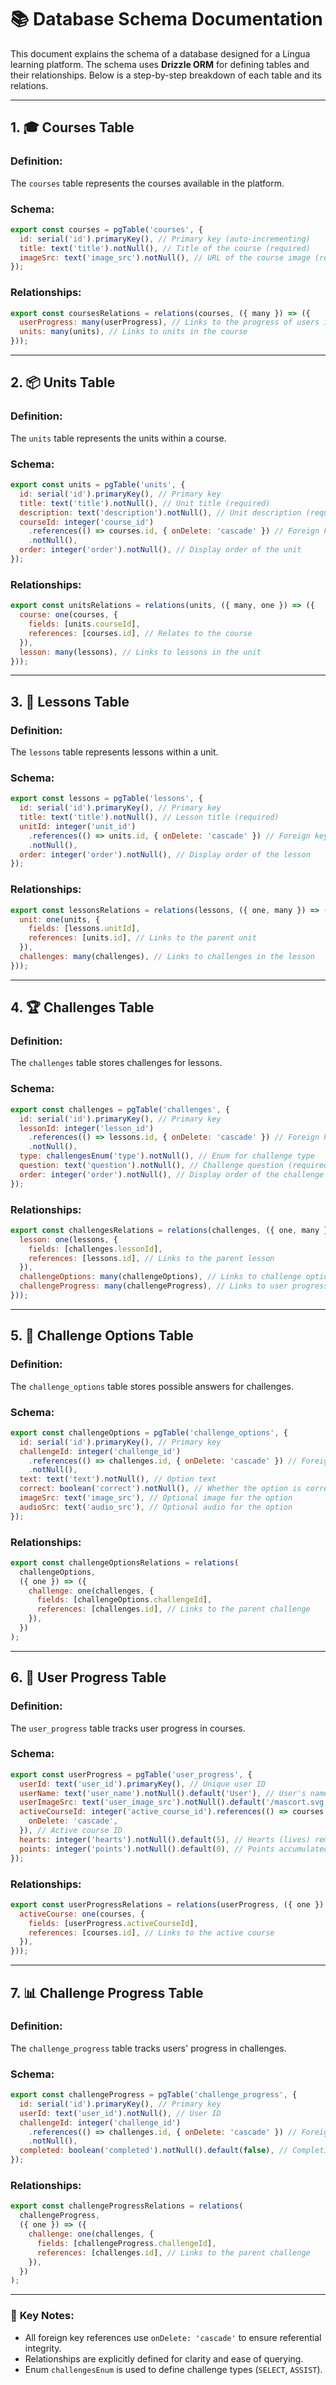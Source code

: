 # 📚 Database Schema Documentation

This document explains the schema of a database designed for a Lingua learning platform. The schema uses **Drizzle ORM** for defining tables and their relationships. Below is a step-by-step breakdown of each table and its relations.

---

## 1. 🎓 Courses Table

### Definition:

The `courses` table represents the courses available in the platform.

### Schema:

```javascript
export const courses = pgTable('courses', {
  id: serial('id').primaryKey(), // Primary key (auto-incrementing)
  title: text('title').notNull(), // Title of the course (required)
  imageSrc: text('image_src').notNull(), // URL of the course image (required)
});
```

### Relationships:

```javascript
export const coursesRelations = relations(courses, ({ many }) => ({
  userProgress: many(userProgress), // Links to the progress of users in this course
  units: many(units), // Links to units in the course
}));
```

---

## 2. 📦 Units Table

### Definition:

The `units` table represents the units within a course.

### Schema:

```javascript
export const units = pgTable('units', {
  id: serial('id').primaryKey(), // Primary key
  title: text('title').notNull(), // Unit title (required)
  description: text('description').notNull(), // Unit description (required)
  courseId: integer('course_id')
    .references(() => courses.id, { onDelete: 'cascade' }) // Foreign key to `courses`
    .notNull(),
  order: integer('order').notNull(), // Display order of the unit
});
```

### Relationships:

```javascript
export const unitsRelations = relations(units, ({ many, one }) => ({
  course: one(courses, {
    fields: [units.courseId],
    references: [courses.id], // Relates to the course
  }),
  lesson: many(lessons), // Links to lessons in the unit
}));
```

---

## 3. 📖 Lessons Table

### Definition:

The `lessons` table represents lessons within a unit.

### Schema:

```javascript
export const lessons = pgTable('lessons', {
  id: serial('id').primaryKey(), // Primary key
  title: text('title').notNull(), // Lesson title (required)
  unitId: integer('unit_id')
    .references(() => units.id, { onDelete: 'cascade' }) // Foreign key to `units`
    .notNull(),
  order: integer('order').notNull(), // Display order of the lesson
});
```

### Relationships:

```javascript
export const lessonsRelations = relations(lessons, ({ one, many }) => ({
  unit: one(units, {
    fields: [lessons.unitId],
    references: [units.id], // Links to the parent unit
  }),
  challenges: many(challenges), // Links to challenges in the lesson
}));
```

---

## 4. 🏆 Challenges Table

### Definition:

The `challenges` table stores challenges for lessons.

### Schema:

```javascript
export const challenges = pgTable('challenges', {
  id: serial('id').primaryKey(), // Primary key
  lessonId: integer('lesson_id')
    .references(() => lessons.id, { onDelete: 'cascade' }) // Foreign key to `lessons`
    .notNull(),
  type: challengesEnum('type').notNull(), // Enum for challenge type
  question: text('question').notNull(), // Challenge question (required)
  order: integer('order').notNull(), // Display order of the challenge
});
```

### Relationships:

```javascript
export const challengesRelations = relations(challenges, ({ one, many }) => ({
  lesson: one(lessons, {
    fields: [challenges.lessonId],
    references: [lessons.id], // Links to the parent lesson
  }),
  challengeOptions: many(challengeOptions), // Links to challenge options
  challengeProgress: many(challengeProgress), // Links to user progress in challenges
}));
```

---

## 5. 📝 Challenge Options Table

### Definition:

The `challenge_options` table stores possible answers for challenges.

### Schema:

```javascript
export const challengeOptions = pgTable('challenge_options', {
  id: serial('id').primaryKey(), // Primary key
  challengeId: integer('challenge_id')
    .references(() => challenges.id, { onDelete: 'cascade' }) // Foreign key to `challenges`
    .notNull(),
  text: text('text').notNull(), // Option text
  correct: boolean('correct').notNull(), // Whether the option is correct
  imageSrc: text('image_src'), // Optional image for the option
  audioSrc: text('audio_src'), // Optional audio for the option
});
```

### Relationships:

```javascript
export const challengeOptionsRelations = relations(
  challengeOptions,
  ({ one }) => ({
    challenge: one(challenges, {
      fields: [challengeOptions.challengeId],
      references: [challenges.id], // Links to the parent challenge
    }),
  })
);
```

---

## 6. 🚀 User Progress Table

### Definition:

The `user_progress` table tracks user progress in courses.

### Schema:

```javascript
export const userProgress = pgTable('user_progress', {
  userId: text('user_id').primaryKey(), // Unique user ID
  userName: text('user_name').notNull().default('User'), // User's name (default: "User")
  userImageSrc: text('user_image_src').notNull().default('/mascort.svg'), // User's avatar
  activeCourseId: integer('active_course_id').references(() => courses.id, {
    onDelete: 'cascade',
  }), // Active course ID
  hearts: integer('hearts').notNull().default(5), // Hearts (lives) remaining
  points: integer('points').notNull().default(0), // Points accumulated
});
```

### Relationships:

```javascript
export const userProgressRelations = relations(userProgress, ({ one }) => ({
  activeCourse: one(courses, {
    fields: [userProgress.activeCourseId],
    references: [courses.id], // Links to the active course
  }),
}));
```

---

## 7. 📊 Challenge Progress Table

### Definition:

The `challenge_progress` table tracks users' progress in challenges.

### Schema:

```javascript
export const challengeProgress = pgTable('challenge_progress', {
  id: serial('id').primaryKey(), // Primary key
  userId: text('user_id').notNull(), // User ID
  challengeId: integer('challenge_id')
    .references(() => challenges.id, { onDelete: 'cascade' }) // Foreign key to `challenges`
    .notNull(),
  completed: boolean('completed').notNull().default(false), // Completion status
});
```

### Relationships:

```javascript
export const challengeProgressRelations = relations(
  challengeProgress,
  ({ one }) => ({
    challenge: one(challenges, {
      fields: [challengeProgress.challengeId],
      references: [challenges.id], // Links to the parent challenge
    }),
  })
);
```

---

### 🎯 **Key Notes:**

- All foreign key references use `onDelete: 'cascade'` to ensure referential integrity.
- Relationships are explicitly defined for clarity and ease of querying.
- Enum `challengesEnum` is used to define challenge types (`SELECT`, `ASSIST`).

```

```
